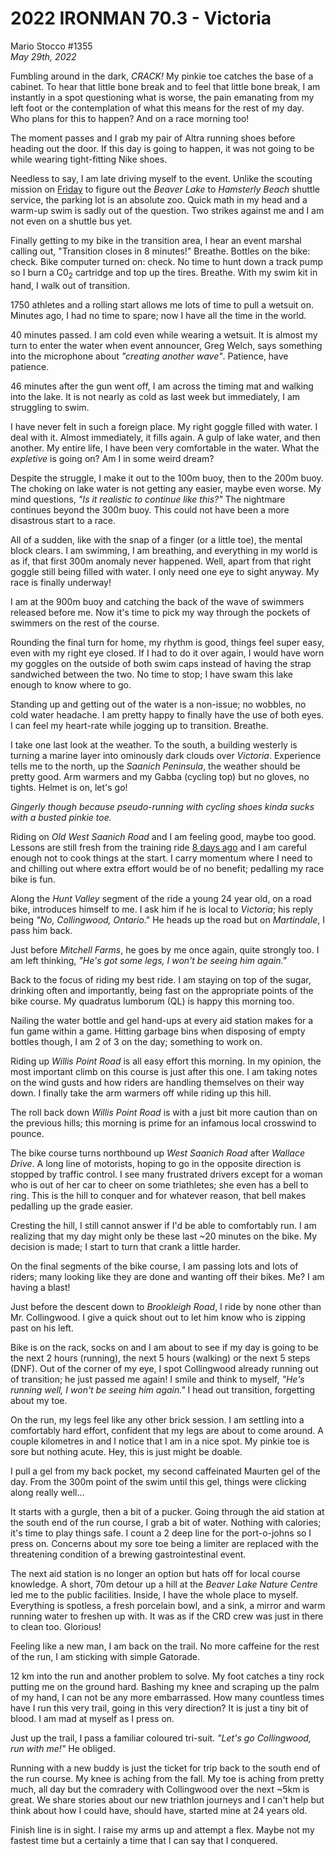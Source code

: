 # 2022 IRONMAN 70.3 - Victoria

Mario Stocco  #1355  
_May 29th, 2022_  



<!--
<img src="/assets/jpg/ironman-703-victoria-logo.jpeg" alt="2022 IRONMAN 70.3 Victoria" style="margin-top:-22px;" />

<h3 style="margin-bottom:0;color:#666;">SECTIONS</h3>
<ul class="alt" style="font-size:0.85em;">
 <li class="item">Scroll right <strong>&rarr;</strong> for more of the story or<br />select a section from the list below:</li>
 <li class="item"><a href="javascript:flkty.select(6);">RACE DAY</a></li>
 <li class="item"><a href="javascript:flkty.select(7);">THE SWIM</a></li>
 <li class="item"><a href="javascript:flkty.select(11);">T1</a></li>
 <li class="item"><a href="javascript:flkty.select(12);">THE BIKE</a></li>
 <li class="item"><a href="javascript:flkty.select(18);">T2</a></li>
 <li class="item"><a href="javascript:flkty.select(19);">THE RUN WALK</a></li>
 <li class="item"><a href="javascript:flkty.select(22);">FINAL THOUGHTS</a></li>
</ul>
-->
<!---->

Fumbling around in the dark, _CRACK!_  My pinkie toe catches the base of a cabinet.  To hear that little bone break and to feel that little bone break, I am instantly in a spot questioning what is worse, the pain emanating from my left foot or the contemplation of what this means for the rest of my day.  Who plans for this to happen?  And on a race morning too!

The moment passes and I grab my pair of Altra running shoes before heading out the door.  If this day is going to happen, it was not going to be while wearing tight-fitting Nike shoes.

Needless to say, I am late driving myself to the event.  Unlike the scouting mission on [Friday](/traininglog/ironman2022-14weeksout?fri) to figure out the _Beaver Lake_ to _Hamsterly Beach_ shuttle service, the parking lot is an absolute zoo.  Quick math in my head and a warm-up swim is sadly out of the question.  Two strikes against me and I am not even on a shuttle bus yet.

Finally getting to my bike in the transition area, I hear an event marshal calling out, "Transition closes in 8 minutes!" Breathe.  Bottles on the bike: check.  Bike computer turned on: check.  No time to hunt down a track pump so I burn a C0<sub>2</sub> cartridge and top up the tires.  Breathe.  With my swim kit in hand, I walk out of transition.

1750 athletes and a rolling start allows me lots of time to pull a wetsuit on.  Minutes ago, I had no time to spare; now I have all the time in the world.

40 minutes passed. I am cold even while wearing a wetsuit.  It is almost my turn to enter the water when event announcer, Greg Welch, says something into the microphone about _"creating another wave"_.  Patience, have patience.

46 minutes after the gun went off, I am across the timing mat and walking into the lake.  It is not nearly as cold as last week but immediately, I am struggling to swim.

I have never felt in such a foreign place.  My right goggle filled with water.  I deal with it.  Almost immediately, it fills again.  A gulp of lake water, and then another.  My entire life, I have been very comfortable in the water.  What the _expletive_ is going on?  Am I in some weird dream?

Despite the struggle, I make it out to the 100m buoy, then to the 200m buoy.  The choking on lake water is not getting any easier, maybe even worse.  My mind questions, _"Is it realistic to continue like this?"_  The nightmare continues beyond the 300m buoy.  This could not have been a more disastrous start to a race.

All of a sudden, like with the snap of a finger (or a little toe), the mental block clears.   I am swimming, I am breathing, and everything in my world is as if, that first 300m anomaly never happened.  Well, apart from that right goggle still being filled with water.  I only need one eye to sight anyway.  My race is finally underway!

I am at the 900m buoy and catching the back of the wave of swimmers released before me.  Now it's time to pick my way through the pockets of swimmers on the rest of the course.

Rounding the final turn for home, my rhythm is good, things feel super easy, even with my right eye closed.  If I had to do it over again, I would have worn my goggles on the outside of both swim caps instead of having the strap sandwiched between the two.  No time to stop; I have swam this lake enough to know where to go.

Standing up and getting out of the water is a non-issue; no wobbles, no cold water headache.  I am pretty happy to finally have the use of both eyes.  I can feel my heart-rate while jogging up to transition.  Breathe.

I take one last look at the weather.  To the south, a building westerly is turning a marine layer into ominously dark clouds over _Victoria_.  Experience tells me to the north, up the _Saanich Peninsula_, the weather should be pretty good.  Arm warmers and my Gabba (cycling top) but no gloves, no tights.  Helmet is on, let's go!

_Gingerly though because pseudo-running with cycling shoes kinda sucks with a busted pinkie toe._

Riding on _Old West Saanich Road_ and I am feeling good, maybe too good.  Lessons are still fresh from the training ride [8 days ago](/traininglog/ironman2022-15weeksout?sat) and I am careful enough not to cook things at the start.  I carry momentum where I need to and chilling out where extra effort would be of no benefit; pedalling my race bike is fun.

Along the _Hunt Valley_ segment of the ride a young 24 year old, on a road bike, introduces himself to me.  I ask him if he is local to _Victoria_; his reply being _"No, Collingwood, Ontario_."   He heads up the road but on _Martindale_, I pass him back.

Just before _Mitchell Farms_, he goes by me once again, quite strongly too.  I am left thinking, _"He's got some legs, I won't be seeing him again."_

Back to the focus of riding my best ride.   I am staying on top of the sugar, drinking often and importantly, being fast on the appropriate points of the bike course. My quadratus lumborum (QL) is happy this morning too.

Nailing the water bottle and gel hand-ups at every aid station makes for a fun game within a game.  Hitting garbage bins when disposing of empty bottles though, I am 2 of 3 on the day; something to work on.

Riding up _Willis Point Road_ is all easy effort this morning.  In my opinion, the most important climb on this course is just after this one.  I am taking notes on the wind gusts and how riders are handling themselves on their way down.  I finally take the arm warmers off while riding up this hill.

The roll back down _Willis Point Road_ is with a just bit more caution than on the previous hills; this morning is prime for an infamous local crosswind to pounce. 

The bike course turns northbound up _West Saanich Road_ after _Wallace Drive_.  A long line of motorists, hoping to go in the opposite direction is stopped by traffic control.  I see many frustrated drivers except for a woman who is out of her car to cheer on some triathletes; she even has a bell to ring.  This is the hill to conquer and for whatever reason, that bell makes pedalling up the grade easier.

Cresting the hill, I still cannot answer if I'd be able to comfortably run.  I am realizing that my day might only be these last ~20 minutes on the bike.  My decision is made; I start to turn that crank a little harder.

On the final segments of the bike course, I am passing lots and lots of riders; many looking like they are done and wanting off their bikes.  Me? I am having a blast! 

Just before the descent down to _Brookleigh Road_, I ride by none other than Mr. Collingwood.  I give a quick shout out to let him know who is zipping past on his left.

Bike is on the rack, socks on and I am about to see if my day is going to be the next 2 hours (running), the next 5 hours (walking) or the next 5 steps (DNF).  Out of the corner of my eye, I spot Collingwood already running out of transition; he just passed me again!  I smile and think to myself, _"He's running well, I won't be seeing him again."_  I head out transition, forgetting about my toe.

On the run, my legs feel like any other brick session.  I am settling into a comfortably hard effort, confident that my legs are about to come around.  A couple kilometres in and I notice that I am in a nice spot.  My pinkie toe is sore but nothing acute. Hey, this is just might be doable.  

I pull a gel from my back pocket, my second caffeinated Maurten gel of the day.  From the 300m point of the swim until this gel, things were clicking along really well...

It starts with a gurgle, then a bit of a pucker.  Going through the aid station at the south end of the run course, I grab a bit of water.  Nothing with calories; it's time to play things safe.  I count a 2 deep line for the port-o-johns so I press on. Concerns about my sore toe being a limiter are replaced with the threatening condition of a brewing gastrointestinal event.

The next aid station is no longer an option but hats off for local course knowledge.  A short, 70m detour up a hill at the _Beaver Lake Nature Centre_ led me to the public facilities.  Inside, I have the whole place to myself.  Everything is spotless, a fresh porcelain bowl, and a sink, a mirror and warm running water to freshen up with.  It was as if the CRD crew was just in there to clean too.  Glorious!

Feeling like a new man, I am back on the trail.  No more caffeine for the rest of the run, I am sticking with simple Gatorade.

12 km into the run and another problem to solve.  My foot catches a tiny rock putting me on the ground hard.  Bashing my knee and scraping up the palm of my hand, I can not be any more embarrassed.  How many countless times have I run this very trail, going in this very direction?  It is just a tiny bit of blood.  I am mad at myself as I press on.

Just up the trail, I pass a familiar coloured tri-suit. _"Let's go Collingwood, run with me!"_   He obliged.

Running with a new buddy is just the ticket for trip back to the south end of the run course.  My knee is aching from the fall.  My toe is aching from pretty much, all day but the comradery with Collingwood over the next ~5km is great.  We share stories about our new triathlon journeys and I can't help but think about how I could have, should have, started mine at 24 years old.

Finish line is in sight.  I raise my arms up and attempt a flex.  Maybe not my fastest time but a certainly a time that I can say that I conquered.
